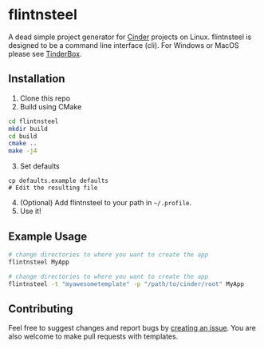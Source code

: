 # flintnsteel

A dead simple project generator for [Cinder](http://libcinder.org/) projects on Linux. flintnsteel is designed to be a command line interface (cli). For Windows or MacOS please see [TinderBox](https://github.com/cinder/TinderBox).

## Installation

1. Clone this repo
2. Build using CMake

```bash
cd flintnsteel
mkdir build
cd build
cmake ..
make -j4
```
3. Set defaults

```
cp defaults.example defaults
# Edit the resulting file
```
4. (Optional) Add flintnsteel to your path in `~/.profile`.
5. Use it!

## Example Usage

```bash
# change directories to where you want to create the app
flintnsteel MyApp
```

```bash
# change directories to where you want to create the app
flintnsteel -t "myawesometemplate" -p "/path/to/cinder/root" MyApp
```

## Contributing

Feel free to suggest changes and report bugs by [creating an issue](https://github.com/violetcraze/flintnsteel/issues/new). You are also welcome to make pull requests with templates.
